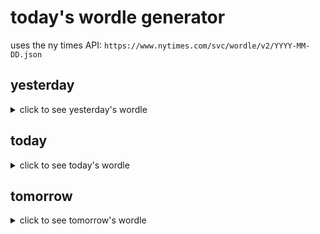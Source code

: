 # today's wordle generator

uses the ny times API: `https://www.nytimes.com/svc/wordle/v2/YYYY-MM-DD.json`

## yesterday

<details>
    <summary>click to see yesterday's wordle</summary>

    twist

</details>

## today

<details>
    <summary>click to see today's wordle</summary>

    brown

</details>

## tomorrow

<details>
    <summary>click to see tomorrow's wordle</summary>

    witch

</details>
